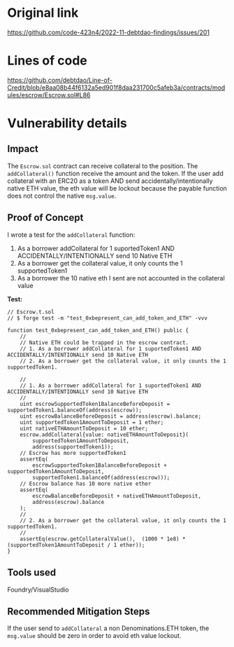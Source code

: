 # Original link
https://github.com/code-423n4/2022-11-debtdao-findings/issues/201
# Lines of code

https://github.com/debtdao/Line-of-Credit/blob/e8aa08b44f6132a5ed901f8daa231700c5afeb3a/contracts/modules/escrow/Escrow.sol#L86


# Vulnerability details

## Impact

The ```Escrow.sol``` contract can receive collateral to the position. The ```addCollateral()``` function receive the amount and the token. If the user add collateral with an ERC20 as a token AND send accidentally/intentionally native ETH value, the eth value will be lockout because the payable function does not control the native ```msg.value```.


## Proof of Concept

I wrote a test for the ```addCollateral``` function:

1. As a borrower addCollateral for 1 suportedToken1 AND ACCIDENTALLY/INTENTIONALLY send 10 Native ETH
2. As a borrower get the collateral value, it only counts the 1 supportedToken1
3. As a borrower the 10 native eth I sent are not accounted in the collateral value

**Test:**

```solidity
// Escrow.t.sol
// $ forge test -m "test_0xbepresent_can_add_token_and_ETH" -vvv

function test_0xbepresent_can_add_token_and_ETH() public {
    //
    // Native ETH could be trapped in the escrow contract.
    // 1. As a borrower addCollateral for 1 suportedToken1 AND ACCIDENTALLY/INTENTIONALLY send 10 Native ETH
    // 2. As a borrower get the collateral value, it only counts the 1 supportedToken1.

    //
    // 1. As a borrower addCollateral for 1 suportedToken1 AND ACCIDENTALLY/INTENTIONALLY send 10 Native ETH
    //
    uint escrowSupportedToken1BalanceBeforeDeposit = supportedToken1.balanceOf(address(escrow));
    uint escrowBalanceBeforeDeposit = address(escrow).balance;
    uint supportedToken1AmountToDeposit = 1 ether;
    uint nativeETHAmountToDeposit = 10 ether;
    escrow.addCollateral{value: nativeETHAmountToDeposit}(
        supportedToken1AmountToDeposit,
        address(supportedToken1));
    // Escrow has more supportedToken1
    assertEq(
        escrowSupportedToken1BalanceBeforeDeposit + supportedToken1AmountToDeposit,
        supportedToken1.balanceOf(address(escrow)));
    // Escrow balance has 10 more native ether
    assertEq(
        escrowBalanceBeforeDeposit + nativeETHAmountToDeposit,
        address(escrow).balance
    );
    //
    // 2. As a borrower get the collateral value, it only counts the 1 supportedToken1.
    //
    assertEq(escrow.getCollateralValue(),  (1000 * 1e8) * (supportedToken1AmountToDeposit / 1 ether));
}
```

## Tools used
Foundry/VisualStudio

## Recommended Mitigation Steps

If the user send to ```addCollateral``` a non Denominations.ETH token, the ```msg.value``` should be zero in order to avoid eth value lockout.